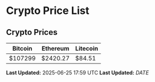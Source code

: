 # Crypto Price List

## Crypto Prices
| Bitcoin | Ethereum | Litecoin |
| ------- | -------- | -------- |
| $107299 | $2420.27 | $84.51 |
**Last Updated:** 2025-06-25 17:59 UTC
**Last Updated:** $DATE$
